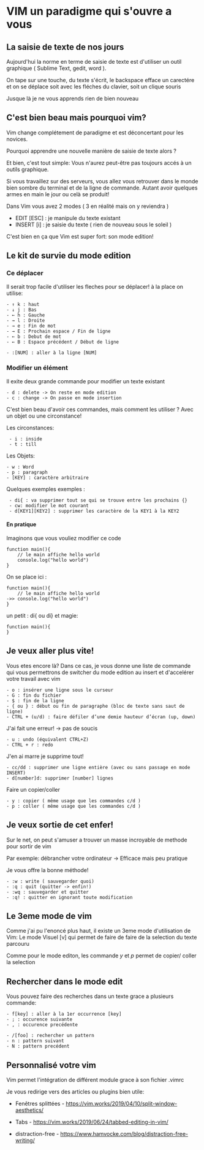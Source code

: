 # VIM un paradigme qui s'ouvre a vous

## La saisie de texte de nos jours

Aujourd'hui la norme en terme de saisie de texte est d'utiliser un outil graphique ( Sublime Text, gedit, word ).

On tape sur une touche, du texte s'écrit, le backspace efface un carectére et on se déplace soit avec les fléches du clavier, soit un clique souris


Jusque là je ne vous apprends rien de bien nouveau

## C'est bien beau mais pourquoi vim?

Vim change complétement de paradigme et est déconcertant pour les novices.


Pourquoi apprendre une nouvelle manière de saisie de texte alors ?

Et bien, c'est tout simple: Vous n'aurez peut-être pas toujours accés à un outils graphique.

Si vous travaillez sur des serveurs, vous allez vous retrouver dans le monde bien sombre du terminal et de la ligne de commande. Autant avoir quelques armes en main le jour ou celà se produit!


Dans Vim vous avez 2 modes ( 3 en réalité mais on y reviendra )

 - EDIT [ESC] : je manipule du texte existant
 - INSERT [i] : je saisie du texte ( rien de nouveau sous le soleil )

C'est bien en ça que Vim est super fort: son mode edition!

## Le kit de survie du mode edition 

### Ce déplacer

Il serait trop facile d'utiliser les fleches pour se déplacer! à la place on utilise: 

```
- ↑ k : haut
- ↓ j : Bas
- ← h : Gauche
- → l : Droite
- → e : Fin de mot
- → E : Prochain espace / Fin de ligne
- ← b : Debut de mot
- ← B : Espace précédent / Début de ligne

- :[NUM] : aller à la ligne [NUM]
```

### Modifier un élément

Il exite deux grande commande pour modifier un texte existant 

```
- d : delete -> On reste en mode edition
- c : change -> On passe en mode insertion
```

C'est bien beau d'avoir ces commandes, mais comment les utiliser ? Avec un objet ou une circonstance!


Les circonstances:
```
 - i : inside
 - t : till
```
Les Objets: 
```
- w : Word
- p : paragraph
- [KEY] : caractère arbitraire
```

Quelques exemples exemples : 
```
 - di{ : va supprimer tout se qui se trouve entre les prochains {}
 - cw: modifier le mot courant
 - d[KEY1][KEY2] : supprimer les caractère de la KEY1 à la KEY2
```

#### En pratique

Imaginons que vous vouliez modifier ce code

```
function main(){
	// le main affiche hello world
	console.log("hello world")
}
```

On se place ici : 
```
function main(){
	// le main affiche hello world
->>	console.log("hello world")
}
```

un petit : di{ ou di} et magie: 

```
function main(){
}
```

## Je veux aller plus vite! 


Vous etes encore là? Dans ce cas, je vous donne une liste de commande qui vous permettrons de switcher du mode edition au insert et d'accelérer votre travail avec vim

```
- o : insérer une ligne sous le curseur
- G : fin du fichier
- $ : fin de la ligne
- { ou } : début ou fin de paragraphe (bloc de texte sans saut de ligne)
- CTRL + (u/d) : faire défiler d’une demie hauteur d’écran (up, down)  
```

J'ai fait une erreur! -> pas de soucis 

```
- u : undo (équivalent CTRL+Z)
- CTRL + r : redo
```

J'en ai marre je supprime tout!

```
- cc/dd : supprimer une ligne entière (avec ou sans passage en mode INSERT)
- d[number]d: supprimer [number] lignes
```

Faire un copier/coller

```
- y : copier ( même usage que les commandes c/d )
- p : coller ( même usage que les commandes c/d ) 
```

## Je veux sortie de cet enfer!

Sur le net, on peut s'amuser a trouver un masse incroyable de methode pour sortir de vim

Par exemple: débrancher votre ordinateur -> Efficace mais peu pratique


Je vous offre la bonne méthode!

```
- :w : write ( sauvegarder quoi)
- :q : quit (quitter -> enfin!)
- :wq : sauvegarder et quitter
- :q! : quitter en ignorant toute modification 
```

## Le 3eme mode de vim 


Comme j'ai pu l'enoncé plus haut, il existe un 3eme mode d'utilisation de Vim: Le mode Visuel [v] qui permet de faire de faire de la selection du texte parcouru

Comme pour le mode editon, les commande *y* et *p* permet de copier/ coller la selection

## Rechercher dans le mode edit

Vous pouvez faire des recherches dans un texte grace a plusieurs commande: 

```
- f[key] : aller à la 1er occurrence [key]
- ; : occurence suivante
- , : occurence precédente

- /[foo] : rechercher un pattern
- n : pattern suivant
- N : pattern precédent
```

## Personnalisé votre vim

Vim permet l'intégration de différent module grace à son fichier .vimrc


Je vous redirige vers des articles ou plugins bien utile:

- Fenêtres splittées - https://vim.works/2019/04/10/split-window-aesthetics/

- Tabs - https://vim.works/2019/06/24/tabbed-editing-in-vim/

- distraction-free - https://www.hamvocke.com/blog/distraction-free-writing/




















